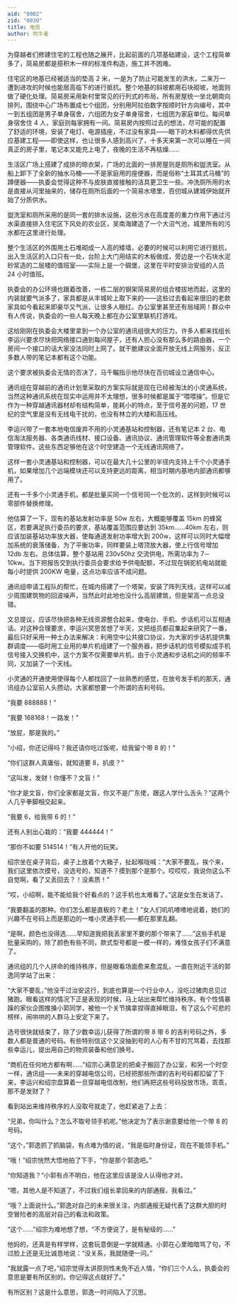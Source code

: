 ```yaml
---
aid: "0002"
zid: "0030"
title: 电信
author: 吹牛者
---
```


为穿越者们修建住宅的工程也随之展开，比起前面的几项基础建设，这个工程简单多了，简易房都是搭积木一样的标准件构造，施工并不困难。

住宅区的地基已经被适当的垫高 2 米，一是为了防止可能发生的洪水，二来万一遭到进攻的时候也能居高临下的进行抵抗。整个地基的斜坡都用石块砌坡，地面则做了硬化处理。简易房采用新村里常见的行列式的布局，所有房屋统一坐北朝南向排列，围绕中心广场布置成七个组团，分别用阿拉伯数字按顺时针方向编号，其中一到五组团是男子单身宿舍，六组团为女子单身宿舍，七组团为家庭单位。每间单身宿舍住 4 人，家庭则每家拥有一间。简易房内按照过去的想法，尽可能的配置了舒适的环境，安装了电灯、电源插座，不过没有家具——眼下的木料都得优先供应基建工程——即使这样，也让很多人感到高兴了，十多天来第一次可以睡在一间真正的房子里，笔记本又能充上电了，夜晚的生活不再枯燥……

生活区广场上搭建了成排的晾衣架，广场的北面的一排房屋则是厕所和盥洗室。从船上卸下了全新的抽水马桶——不是家庭用的座便器，而是俗称“土耳其式马桶”的蹲便器——执委会觉得这种不与皮肤直接接触的洁具更卫生一些。冲洗厕所用的水是直接从河里抽来的，储存在厕所后面的一个简易水塔里，百仞城从建城伊始就开始了分质供水。

盥洗室和厕所采用的是同一套的排水设施，这些污水在高度差的重力作用下通过污水渠直接排入住宅区下风处的农业区，吴南海建造了一个大沼气池，城里所有的污水都在这里进行处理。

整个生活区的外围用土石堆砌成一人高的矮墙，必要的时候可以利用它进行抵抗，出入生活区的入口只有一处，台阶上大门用结实的木板做成，旁边是一个石块水泥砂浆造的二层楼的值班室——实际上是一个碉堡，这里在平时安排治安组的人员 24 小时值班。

执委会的办公环境也跟着改善，一栋二层的钢架简易房的组合楼拔地而起，这里的内装就要气派多了，家具都是从丰城轮上取下来的——这些过去看起来很旧的老款家具如今看起来即豪华又气派，让很多人眼红。办公室里甚至还有局域网！群众中有人传说，执委会的一些人每天晚上都在办公室里联机打游戏。

这给刚刚在执委会大楼里拿到一个办公室的通讯组很大的压力，许多人都来找组长李运兴要求尽快把网络接口通到每间屋子，还有人担心没有那么多的路由器，一个房间一个接口的话大家没法同时上网了。就干脆建议全面开放无线上网服务，反正多数人带的笔记本都有这个功能。

这个要求被执委会无情的否决了，马千瞩指示他尽快在百仞城设立通信中心。

通讯组在穿越前的通讯计划里采取的方案实际就是现在已经被淘汰的小灵通系统，当然这种通讯系统在现实中运用并不太理想，很多时候都是属于“喂喂操”。但是它作为一种穿越通讯器材却有结构简单，能耗小的特点，至于信号差的问题，17 世纪的空气里是没有无线电干扰的，也没有林立的大楼和高压线。

李运兴带了一套本地电信废弃不用的小灵通基站和控制器，还有笔记本 2 台、电信淘汰服务器、各类通讯线材、接口设备、通讯协议、通讯管理软件等全套通讯类管理软件。这些东西足够他在这个时空建造一个无线通讯网络了。

这样一套小灵通基站和控制器，可以在最大几十公里的半径内支持上千个小灵通手机，如果增加几个远端模块还可以支持更远的距离，相当时期内基地内部通讯都够用了。

还有一千多个小灵通手机，都是批量买同一个信号同一个批次的，这样到时候可以零部件替换修理。

他估算了一下，现有的基站发射功率是 50w 左右，大概能够覆盖 15km 的蜂窝区，若要满足执行委员的要求，基站覆盖范围应要达到 35km……40km 左右，则应该加装基站功率放大器，使每通道发射功率增大到 200w，这样可以同时大幅增加系统的衰落储备，为了平衡功率，同样要装上塔顶放大器，使上行信号增加 12db 左右。总体估算，整个基站用 230v50hz 交流供电，所需功率为 7－10kw。当下把报告交到执行委员会要求给予供电配额，不过现在锅驼机电站就能每小时提供 200KW 电量，这点功率应该不成问题。

通讯组申请工程队的帮忙，在城内搭建了一个塔架，安装了阵列天线，这样可以减少周围建筑物的回波噪声，当然此时此地也没什么高层建筑，但是架高一点总没错。

文总提议，应该尽快把各种无线资源整合起来，使电台、手机、步话机可以互相通话。对这种合理要求，李运兴冥思苦想了半天，又把组员都召集起来研究了一番，最后只好采用一种土办法来解决：利用空中公共接口协议，为大家的步话机提供集群调度——临时用工业用的单片机组建了一个服务器，把步话机的信号模拟成手机信号接入交换机中，这个方案不仅需要单片机，由于小灵通和步话机之间的频率不同，又加装了一个天线。

小灵通的开通使用使得每个人都找回了一丝熟悉的感觉，在放号发手机的那天，通讯组办公室前人头攒动，大家都想要一个所谓的吉利号码。

“我要 888888！”

“我要 168168！一路发！”

“放屁，那是我的。”

“小绍，你还记得吗？我还请你吃过饭呢，给我留个带 8 的！”

“你们这群人真庸俗，就知道要 8，扒皮？”

“这叫发，发财！你懂不？文盲！”

“你才是文盲，你们全家都是文盲，你又不是广东佬，跟这人学什么舌头？”这两个人几乎拳脚相交起来。

“我要 6，给我带 6 的！”

还有人别出心栽的：“我要 444444！”

“那你不如要 514514！”有人开他的玩笑。

绍宗坐在桌子背后，桌子上放着个大箱子，扯起喉咙喊：“大家不要乱，挨个来，我们这里依次摸号，没选号的，知道不？摸到那个是那个。哎哎哎，我说你这么不自觉啊，看了又丢回去？！没素质！”

“哎，小绍啊，能不能给我个好看点的？这手机也太难看了。”这是女生在发话了。

“我要翻盖的那种。你们怎么都是直板的？老土！”女人们叽叽喳喳地说着，她们的兴趣不在号码上而是那边的一堆小灵通手机——都在那里乱翻。

“是啊，颜色也没得选……早知道我把我丢家里不要的那个带来了……”这些手机是批量采购的，除了颜色有些不同，款式型号都是一模一样的，难怪女孩子们不满意了。

通讯组的几个人拼命的维持秩序，但是眼看场面愈来愈混乱，一直在附近干活的郭逸同学站了出来：

“大家不要乱，”他没干过治安这行，到底也算是一个行业中人，没吃过猪肉总见过猪跑。眼看这样的情况下正是表现的时候，马上站出来帮忙维持秩序。有个性情暴躁的家伙企图推搡小郭同学，被他一个关节擒拿捏得直掉眼泪，有了这么个可悲的榜样，闹哄哄的人群马上安定下来了。

选号很快就结束了，除了少数幸运儿获得了所谓的带 8 带 6 的吉利号码之外，多数人都是普通的号码。有些特别信这个又没抽到号的人心有不甘的咒骂着，去找那些幸运儿，提出用自己的物资装备和他们换号。

“商机在任何地方都有啊……”绍宗心满意足的把桌子搬回了办公室，和另一个时空一样，通讯组——未来的穿越电信公司，已经把那些所谓的吉利号码都扣留了下来，李运兴和绍宗盘算着一旦穿越电信改制，他们再把这些号码投放市场，乖乖，那不是发财了？

看到站出来维持秩序的人没取号就走了，他赶紧追了上去：

“兄弟，你叫什么？怎么不取号领手机呢。”他决定为了表示谢意要给他一个带 8 的号码。

“这个，”郭逸抓了抓脑袋，有点难为情的说，“我是临时身份证，现在不能领手机。”

“哦！”绍宗恍然大悟地拍了下手，“你是那个郭逸吧。”

“你知道我？”小郭有点不明白，他在这里应该是没人认得他才对。

“嗯，其他人是不知道了，不过我们组长拿回来的内部通报，我看过。”

“哦？上面说什么。”郭逸对自己的未来很关注，内部通报无疑代表了这群大胆的时空冒险者的高层对自己的看法和政策。

“这个……”绍宗为难地想了想，“不方便说了，是有秘级的……”

他妈的，还真是有样学样，这套玩意倒是一学就精通。小郭在心里暗暗骂了句，不过脸上还是无比诚恳地说：“没关系，我就随便一问。”

“我就露一点了吧，”绍宗觉得太讲原则性未免不近人情，“你们三个人么，执委会的意思是要有所区别的。你记得这点就好了。”

有所区别？这是什么意思，郭逸一时间陷入了沉思。
